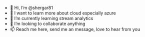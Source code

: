 - 👋 Hi, I’m @shergar81
- 👀 I want to learn more about cloud especially azure
- 🌱 I’m currently learning stream analytics
- 💞️ I’m looking to collaborate anything
- 📫 Reach me here, send me an message, love to hear from you

<!---
shergar81/shergar81 is a ✨ special ✨ repository because its `README.md` (this file) appears on your GitHub profile.
You can click the Preview link to take a look at your changes.
--->
